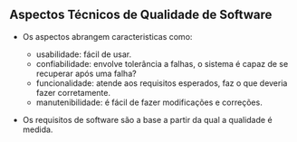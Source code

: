 ## Aspectos Técnicos de Qualidade de Software

- Os aspectos abrangem caracteristicas como: 
    - usabilidade: fácil de usar.
    - confiabilidade: envolve tolerância a falhas, o sistema é capaz de se recuperar após uma falha?
    - funcionalidade: atende aos requisitos esperados, faz o que deveria fazer corretamente.
    - manutenibilidade: é fácil de fazer modificações e correções.


- Os requisitos de software são a base a partir da qual a qualidade é medida.